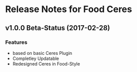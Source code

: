 # Release Notes for Food Ceres

## v1.0.0 Beta-Status (2017-02-28)

### Features

- based on basic Ceres Plugin
- Completley Updatable
- Redesigned Ceres in Food-Style